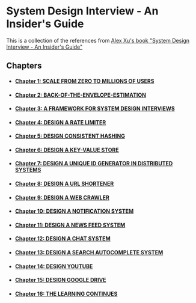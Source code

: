 # System Design Interview - An Insider's Guide 

This is a collection of the references from [Alex Xu's book "System Design Interview - An Insider's Guide"](https://www.amazon.com/System-Design-Interview-Insiders-Guide-ebook/dp/B08B3FWYBX)

## Chapters
* #### [Chapter 1: SCALE FROM ZERO TO MILLIONS OF USERS](./Chapter1.md)
* #### [Chapter 2: BACK-OF-THE-ENVELOPE-ESTIMATION](./Chapter2.md)
* #### [Chapter 3: A FRAMEWORK FOR SYSTEM DESIGN INTERVIEWS](./Chapter3.md)
* #### [Chapter 4: DESIGN A RATE LIMITER](./Chapter4.md)
* #### [Chapter 5: DESIGN CONSISTENT HASHING](./Chapter5.md)
* #### [Chapter 6: DESIGN A KEY-VALUE STORE](./Chapter6.md)
* #### [Chapter 7: DESIGN A UNIQUE ID GENERATOR IN DISTRIBUTED SYSTEMS](./Chapter7.md)
* #### [Chapter 8: DESIGN A URL SHORTENER](./Chapter8.md)
* #### [Chapter 9: DESIGN A WEB CRAWLER](./Chapter9.md)
* #### [Chapter 10: DESIGN A NOTIFICATION SYSTEM](./Chapter10.md)
* #### [Chapter 11: DESIGN A NEWS FEED SYSTEM](./Chapter11.md)
* #### [Chapter 12: DESIGN A CHAT SYSTEM](./Chapter12.md)
* #### [Chapter 13: DESIGN A SEARCH AUTOCOMPLETE SYSTEM](./Chapter13.md)
* #### [Chapter 14: DESIGN YOUTUBE](./Chapter14.md)
* #### [Chapter 15: DESIGN GOOGLE DRIVE](./Chapter15.md)
* #### [Chapter 16: THE LEARNING CONTINUES](./Chapter16.md)